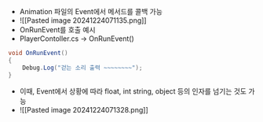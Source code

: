 - Animation 파일의 Event에서 메서드를 콜백 가능
- ![[Pasted image 20241224071135.png]]
- OnRunEvent를 호출 예시
- PlayerContoller.cs -> OnRunEvent()
```cs
void OnRunEvent()
{
    Debug.Log("걷는 소리 출력 ~~~~~~~~");
}
```
- 이때, Event에서 상황에 따라 float, int string, object 등의 인자를 넘기는 것도 가능
- ![[Pasted image 20241224071328.png]]
